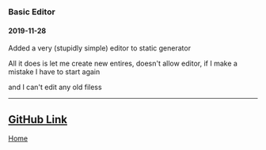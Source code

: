 ### Basic Editor
#### 2019-11-28
Added a very (stupidly simple) editor to static generator

All it does is let me create new entires, doesn't allow editor, if I make a mistake I have to start again

and I can't edit any old filess

---
[GitHub Link](https://github.com/keloran/staticg)
--
[Home](/)
